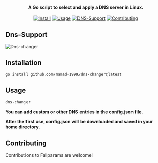 <h4 align="center">A Go script to select and apply a DNS server in Linux.</h4>
<p align="center">
  <a href="#installation"><img src="https://img.shields.io/badge/Install-blue?style=for-the-badge" alt="Install"></a>
  <a href="#usage"><img src="https://img.shields.io/badge/Usage-green?style=for-the-badge" alt="Usage"></a>
  <a href="#dns-support"><img src="https://img.shields.io/badge/DNS--Support-orange?style=for-the-badge" alt="DNS-Support"></a>
  <a href="#contributing"><img src="https://img.shields.io/badge/Contributing-yellow?style=for-the-badge" alt="Contributing"></a>
</p>

## Dns-Support

![Dns-changer](https://github.com/user-attachments/assets/af03f351-0922-4fd6-98c2-265781c60c5b)

## Installation

```bash
go install github.com/mamad-1999/dns-changer@latest
```

## Usage
   
```bash
dns-changer
```
**You can add custom or other DNS entries in the config.json file.**

**After the first use, config.json will be downloaded and saved in your home directory.**

## Contributing

Contributions to Fallparams are welcome! 

